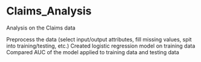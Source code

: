 # Claims_Analysis
Analysis on the Claims data

Preprocess the data (select input/output attributes, fill missing values, spit into training/testing, etc.)
Created logistic regression model on training data
Compared AUC of the model applied to training data and testing data

